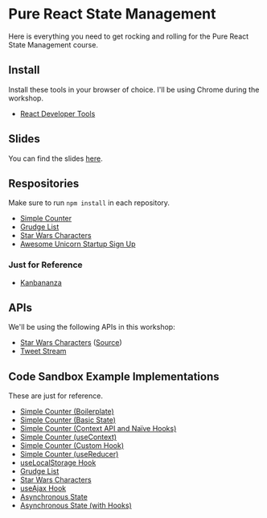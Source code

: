 # Pure React State Management

Here is everything you need to get rocking and rolling for the Pure React State Management course.

## Install

Install these tools in your browser of choice. I'll be using Chrome during the workshop.

- [React Developer Tools](https://github.com/facebook/react-devtools)

## Slides

You can find the slides [here](https://speakerdeck.com/stevekinney/react-state).

## Respositories

Make sure to run `npm install` in each repository.

- [Simple Counter](https://github.com/stevekinney/simple-counter-react-state)
- [Grudge List](https://github.com/stevekinney/grudges-react-state)
- [Star Wars Characters](https://github.com/stevekinney/star-wars-characters-react-state)
- [Awesome Unicorn Startup Sign Up](https://github.com/stevekinney/user-signup-react-state)

### Just for Reference

- [Kanbananza](https://github.com/stevekinney/kanbananza-react-state)

## APIs

We'll be using the following APIs in this workshop:

- [Star Wars Characters](https://star-was-character-search.glitch.me/) ([Source](https://glitch.com/~star-was-character-search))
- [Tweet Stream](https://tweet-stream.glitch.me/)

## Code Sandbox Example Implementations

These are just for reference.

- [Simple Counter (Boilerplate)](https://codesandbox.io/s/m7vm5wqjoy)
- [Simple Counter (Basic State)](https://codesandbox.io/s/m4xq2j3p5j)
- [Simple Counter (Context API and Naïve Hooks)](https://codesandbox.io/s/k5m0lm3nr3)
- [Simple Counter (useContext)](https://codesandbox.io/s/18qqxmkx8j)
- [Simple Counter (Custom Hook)](https://codesandbox.io/s/omm3mpqm6)
- [Simple Counter (useReducer)](https://codesandbox.io/s/v39l639vn3)
- [useLocalStorage Hook](https://codesandbox.io/s/e4s2j)
- [Grudge List](https://codesandbox.io/s/github/stevekinney/grudges-react-state)
- [Star Wars Characters](https://codesandbox.io/s/github/stevekinney/star-wars-characters-react-state)
- [useAjax Hook](https://codesandbox.io/s/29vhg)
- [Asynchronous State](https://codesandbox.io/s/6z2rkmx6k)
- [Asynchronous State (with Hooks)](https://codesandbox.io/s/zx54l1kzpl)

